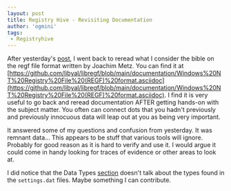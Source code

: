 ```yaml
---
layout: post
title: Registry Hive - Revisiting Documentation
author: 'ogmini'
tags:
 - Registryhive
---
```


After yesterday's [post](https://ogmini.github.io/2025/06/16/RegistryHive-Binary-Template.html), I went back to reread what I consider the bible on the regf file format written by Joachim Metz. You can find it at [https://github.com/libyal/libregf/blob/main/documentation/Windows%20NT%20Registry%20File%20(REGF)%20format.asciidoc](https://github.com/libyal/libregf/blob/main/documentation/Windows%20NT%20Registry%20File%20(REGF)%20format.asciidoc). I find it is very useful to go back and reread documentation AFTER getting hands-on with the subject matter. You often can connect dots that you hadn't previously and previously innocuous data will leap out at you as being very important.

It answered some of my questions and confusion from yesterday. It was remnant data... This appears to be stuff that various tools will ignore. Probably for good reason as it is hard to verify and use it. I would argue it could come in handy looking for traces of evidence or other areas to look at.

I did notice that the Data Types [section](https://github.com/libyal/libregf/blob/main/documentation/Windows%20NT%20Registry%20File%20(REGF)%20format.asciidoc#value_data_types) doesn't talk about the types found in the `settings.dat` files. Maybe something I can contribute.
